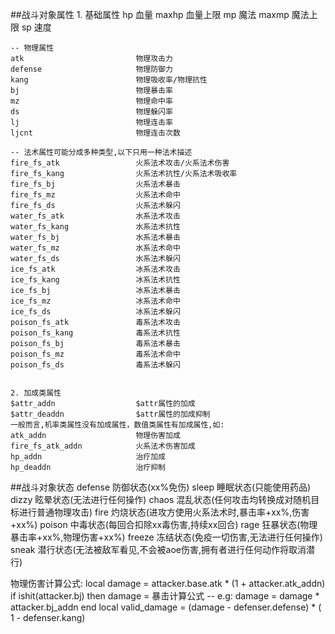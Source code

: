 ##战斗对象属性
	1. 基础属性
	hp							血量
	maxhp						血量上限
	mp							魔法
	maxmp						魔法上限
	sp							速度

	-- 物理属性
	atk							物理攻击力
	defense						物理防御力
	kang						物理吸收率/物理抗性
	bj							物理暴击率
	mz							物理命中率
	ds							物理躲闪率
	lj							物理连击率
	ljcnt						物理连击次数

	-- 法术属性可能分成多种类型,以下只用一种法术描述
	fire_fs_atk					火系法术攻击/火系法术伤害
	fire_fs_kang				火系法术抗性/火系法术吸收率
	fire_fs_bj					火系法术暴击
	fire_fs_mz					火系法术命中
	fire_fs_ds					火系法术躲闪
	water_fs_atk				水系法术攻击
	water_fs_kang				水系法术抗性
	water_fs_bj					水系法术暴击
	water_fs_mz					水系法术命中
	water_fs_ds					水系法术躲闪
	ice_fs_atk					冰系法术攻击
	ice_fs_kang					冰系法术抗性
	ice_fs_bj					冰系法术暴击
	ice_fs_mz					冰系法术命中
	ice_fs_ds					冰系法术躲闪
	poison_fs_atk				毒系法术攻击
	poison_fs_kang				毒系法术抗性
	poison_fs_bj				毒系法术暴击
	poison_fs_mz				毒系法术命中
	poison_fs_ds				毒系法术躲闪


	2. 加成类属性
	$attr_addn					$attr属性的加成
	$attr_deaddn				$attr属性的加成抑制
	一般而言,机率类属性没有加成属性，数值类属性有加成属性,如:
	atk_addn					物理伤害加成
	fire_fs_atk_addn			火系法术伤害加成
	hp_addn						治疗加成
	hp_deaddn					治疗抑制

##战斗对象状态
	defense				防御状态(xx%免伤)
	sleep				睡眠状态(只能使用药品)
	dizzy				眩晕状态(无法进行任何操作)
	chaos				混乱状态(任何攻击均转换成对随机目标进行普通物理攻击)
	fire				灼烧状态(进攻方使用火系法术时,暴击率+xx%,伤害+xx%)
	poison				中毒状态(每回合扣除xx毒伤害,持续xx回合)
	rage				狂暴状态(物理暴击率+xx%,物理伤害+xx%)
	freeze				冻结状态(免疫一切伤害,无法进行任何操作)
	sneak				潜行状态(无法被敌军看见,不会被aoe伤害,拥有者进行任何动作将取消潜行)


物理伤害计算公式:
	local damage = attacker.base.atk * (1 + attacker.atk_addn)
	if ishit(attacker.bj) then
		damage = 暴击计算公式
		-- e.g: damage = damage * attacker.bj_addn
	end
	local valid_damage = (damage - defenser.defense) * ( 1 - defenser.kang)
